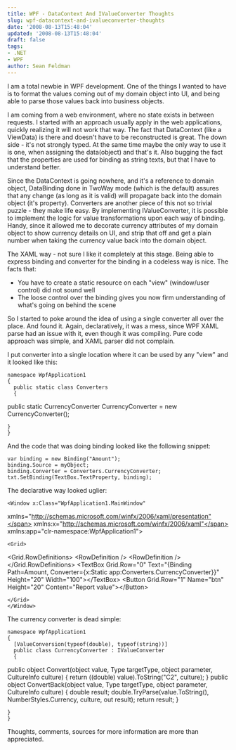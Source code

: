 ```yaml
---
title: WPF - DataContext And IValueConverter Thoughts
slug: wpf-datacontext-and-ivalueconverter-thoughts
date: '2008-08-13T15:48:04'
updated: '2008-08-13T15:48:04'
draft: false
tags:
- .NET
- WPF
author: Sean Feldman
---
```



I am a total newbie in WPF development. One of the things I wanted to have is to format the values coming out of my domain object into UI, and being able to parse those values back into business objects.

I am coming from a web environment, where no state exists in between requests. I started with an approach usually apply in the web applications, quickly realizing it will not work that way. The fact that DataContext (like a ViewData) is there and doesn't have to be reconstructed is great. The down side - it's not strongly typed. At the same time maybe the only way to use it is one, when assigning the data(object) and that's it. Also bugging the fact that the properties are used for binding as string texts, but that I have to understand better.

Since the DataContext is going nowhere, and it's a reference to domain object, DataBinding done in TwoWay mode (which is the default) assures that any change (as long as it is valid) will propagate back into the domain object (it's property). Converters are another piece of this not so trivial puzzle - they make life easy. By implementing IValueConverter, it is possible to implement the logic for value transformations upon each way of binding. Handy, since it allowed me to decorate currency attributes of my domain object to show currency details on UI, and strip that off and get a plain number when taking the currency value back into the domain object.

The XAML way - not sure I like it completely at this stage. Being able to express binding and converter for the binding in a codeless way is nice. The facts that:

* You have to create a static resource on each "view" (window/user control) did not sound well
* The loose control over the binding gives you now firm understanding of what's going on behind the scene

So I started to poke around the idea of using a single converter all over the place. And found it. Again, declaratively, it was a mess, since WPF XAML parse had an issue with it, even though it was compiling. Pure code approach was simple, and XAML parser did not complain.

I put converter into a single location where it can be used by any "view" and it looked like this:

```
namespace WpfApplication1
{
  public static class Converters
  {
```
<span class="kwrd">public</span> <span class="kwrd">static</span> CurrencyConverter CurrencyConverter = <span class="kwrd">new</span> CurrencyConverter();
```
}
}
```

And the code that was doing binding looked like the following snippet:

```
var binding = new Binding("Amount");
binding.Source = myObject;
binding.Converter = Converters.CurrencyConverter;
txt.SetBinding(TextBox.TextProperty, binding);
```

The declarative way looked uglier:

```
<Window x:Class="WpfApplication1.MainWindow"
```
<span class="attr">xmlns</span><span class="kwrd">="http://schemas.microsoft.com/winfx/2006/xaml/presentation"</span>
<span class="attr">xmlns:x</span><span class="kwrd">="http://schemas.microsoft.com/winfx/2006/xaml"</span>
<span class="attr">xmlns:app</span><span class="kwrd">="clr-namespace:WpfApplication1"</span><span class="kwrd">&gt;</span>
```
<Grid>
```
<span class="kwrd">&lt;</span><span class="html">Grid.RowDefinitions</span><span class="kwrd">&gt;</span>
  <span class="kwrd">&lt;</span><span class="html">RowDefinition</span> <span class="kwrd">/&gt;</span>
  <span class="kwrd">&lt;</span><span class="html">RowDefinition</span> <span class="kwrd">/&gt;</span>
<span class="kwrd">&lt;/</span><span class="html">Grid.RowDefinitions</span><span class="kwrd">&gt;</span>
    <span class="kwrd">&lt;</span><span class="html">TextBox</span> <span class="attr">Grid</span>.<span class="attr">Row</span><span class="kwrd">="0"</span>
                 <span class="attr">Text</span><span class="kwrd">="{Binding Path=Amount, Converter={x:Static app:Converters.CurrencyConverter}}"</span>
                <span class="attr">Height</span><span class="kwrd">="20"</span> <span class="attr">Width</span><span class="kwrd">="100"</span><span class="kwrd">&gt;&lt;/</span><span class="html">TextBox</span><span class="kwrd">&gt;</span>
<span class="kwrd">&lt;</span><span class="html">Button</span> <span class="attr">Grid</span>.<span class="attr">Row</span><span class="kwrd">="1"</span> <span class="attr">Name</span><span class="kwrd">="btn"</span> <span class="attr">Height</span><span class="kwrd">="20"</span> <span class="attr">Content</span><span class="kwrd">="Report value"</span><span class="kwrd">&gt;&lt;/</span><span class="html">Button</span><span class="kwrd">&gt;</span>
```
</Grid>
</Window>
```

The currency converter is dead simple:

```
namespace WpfApplication1
{
  [ValueConversion(typeof(double), typeof(string))] 
  public class CurrencyConverter : IValueConverter
  {
```
<span class="kwrd">public</span> <span class="kwrd">object</span> Convert(<span class="kwrd">object</span> <span class="kwrd">value</span>, Type targetType, <span class="kwrd">object</span> parameter, CultureInfo culture)
{
  <span class="kwrd">return</span> ((<span class="kwrd">double</span>) <span class="kwrd">value</span>).ToString(<span class="str">"C2"</span>, culture);
}
<span class="kwrd">public</span> <span class="kwrd">object</span> ConvertBack(<span class="kwrd">object</span> <span class="kwrd">value</span>, Type targetType, <span class="kwrd">object</span> parameter, CultureInfo culture)
{
  <span class="kwrd">double</span> result;
  <span class="kwrd">double</span>.TryParse(<span class="kwrd">value</span>.ToString(), NumberStyles.Currency, culture, <span class="kwrd">out</span> result);
  <span class="kwrd">return</span> result;
}
```
}
}
```

Thoughts, comments, sources for more information are more than appreciated.


